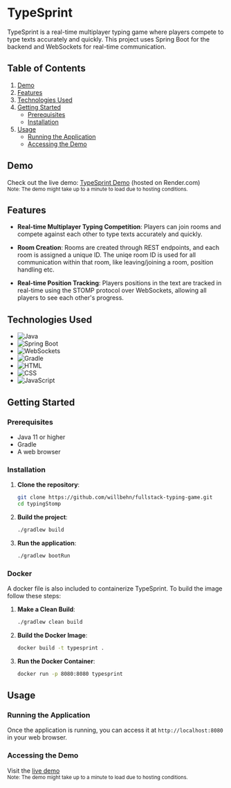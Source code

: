 # TypeSprint

TypeSprint is a real-time multiplayer typing game where players compete to type texts accurately and quickly. This project uses Spring Boot for the backend and WebSockets for real-time communication. 

## Table of Contents

1. [Demo](#demo)
2. [Features](#features)
3. [Technologies Used](#technologies-used)
4. [Getting Started](#getting-started)
    - [Prerequisites](#prerequisites)
    - [Installation](#installation)
5. [Usage](#usage)
    - [Running the Application](#running-the-application)
    - [Accessing the Demo](#accessing-the-demo)

## Demo

Check out the live demo: [TypeSprint Demo](https://typestomp.onrender.com) (hosted on Render.com)  
<sub>Note: The demo might take up to a minute to load due to hosting conditions.</sub>

## Features

- **Real-time Multiplayer Typing Competition**: Players can join rooms and compete against each other to type texts accurately and quickly.
- **Room Creation**: Rooms are created through REST endpoints, and each room is assigned a unique ID. The uniqe room ID is used for all communication within that room, like leaving/joining a room, position handling etc.

- **Real-time Position Tracking**: Players positions in the text are tracked in real-time using the STOMP protocol over WebSockets, allowing all players to see each other's progress.

## Technologies Used

- ![Java](https://img.shields.io/badge/Java-ED8B00?style=for-the-badge&logo=java&logoColor=white)
- ![Spring Boot](https://img.shields.io/badge/Spring%20Boot-6DB33F?style=for-the-badge&logo=spring-boot&logoColor=white)
- ![WebSockets](https://img.shields.io/badge/WebSockets-001E2B?style=for-the-badge&logo=websocket&logoColor=white)
- ![Gradle](https://img.shields.io/badge/Gradle-02303A?style=for-the-badge&logo=gradle&logoColor=white)
- ![HTML](https://img.shields.io/badge/HTML-239120?style=for-the-badge&logo=html5&logoColor=white)
- ![CSS](https://img.shields.io/badge/CSS-254BDD?style=for-the-badge&logo=css3&logoColor=white)
- ![JavaScript](https://img.shields.io/badge/JavaScript-323330?style=for-the-badge&logo=javascript&logoColor=F7DF1E)


## Getting Started

### Prerequisites

- Java 11 or higher
- Gradle
- A web browser

### Installation

1. **Clone the repository**:
    ```bash
    git clone https://github.com/willbehn/fullstack-typing-game.git
    cd typingStomp
    ```

2. **Build the project**:
    ```bash
    ./gradlew build
    ```

3. **Run the application**:
    ```bash
    ./gradlew bootRun
    ```

### Docker

A docker file is also included to containerize TypeSprint. To build the image follow these steps:

1. **Make a Clean Build**:
    ```bash
    ./gradlew clean build
    ```

2. **Build the Docker Image**:
    ```bash
    docker build -t typesprint .
    ```

3. **Run the Docker Container**:
    ```bash
    docker run -p 8080:8080 typesprint
    ```


## Usage

### Running the Application

Once the application is running, you can access it at `http://localhost:8080` in your web browser.

### Accessing the Demo

Visit the [live demo](https://typestomp.onrender.com)  
<sub>Note: The demo might take up to a minute to load due to hosting conditions.</sub>
